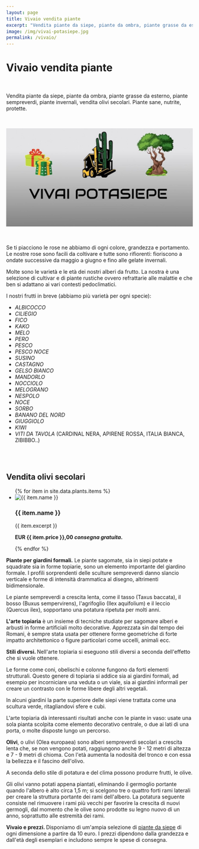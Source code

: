 ```yaml
---
layout: page
title: Vivaio vendita piante
excerpt: "Vendita piante da siepe, piante da ombra, piante grasse da esterno, piante sempreverdi, piante invernali, vendita olivi secolari. Piante sane, nutrite, protette"
image: /img/vivai-potasiepe.jpg
permalink: /vivaio/
---
```

# Vivaio vendita piante

<br/>

Vendita piante da siepe, piante da ombra, piante grasse da esterno, piante sempreverdi, piante invernali, vendita olivi secolari. Piante sane, nutrite, protette.

<br/>

![vendita piante online](/img/vivai-potasiepe.jpg "vendita piante online")

<br/>

Se ti piacciono le rose ne abbiamo di ogni colore, grandezza e portamento. Le nostre rose sono facili da coltivare e tutte sono rifiorenti: fioriscono a ondate successive da maggio a giugno e fino alle gelate invernali.

Molte sono le varietà e le età dei nostri alberi da frutto. La nostra è una selezione di cultivar e di piante rustiche ovvero refrattarie alle malattie e che ben si adattano ai vari contesti pedoclimatici.

I nostri frutti in breve (abbiamo più varietà per ogni specie):

- *ALBICOCCO*
- *CILIEGIO*
- *FICO*
- *KAKO*
- *MELO*
- *PERO*
- *PESCO*
- *PESCO NOCE*
- *SUSINO*
- *CASTAGNO*
- *GELSO BIANCO*
- *MANDORLO*
- *NOCCIOLO*
- *MELOGRANO*
- *NESPOLO*
- *NOCE*
- *SORBO*
- *BANANO DEL NORD*
- *GIUGGIOLO*
- *KIWI*
- *VITI DA TAVOLA* (CARDINAL NERA, APIRENE ROSSA, ITALIA BIANCA, ZIBIBBO..)

<br/><br/>

<h2 class="text-center">Vendita olivi secolari</h2>

<div class="list-collection">
<ul>
{% for item in site.data.plants.items %}
<li>
    <img src="{% include relative-src.html src=item.image %}" alt="{{ item.name }}">
    <div>
    <h3>{{ item.name }}</h3>
    <p>{{ item.excerpt }}</p>
    <p><strong>EUR {{ item.price }},00 <em>consegna gratuita</em>.</strong></p>
    </div>
</li>
{% endfor %}
</ul>
</div>

<div>
<p>
<strong>Piante per giardini formali.</strong> Le piante sagomate, sia in siepi potate e squadrate sia in forme topiarie, sono un elemento importante del giardino formale. I profili sorprendenti delle sculture sempreverdi danno slancio verticale e forme di intensità drammatica al disegno, altrimenti bidimensionale.

Le piante sempreverdi a crescita lenta, come il tasso (Taxus baccata), il bosso
(Buxus sempervirens), l'agrifoglio (Ilex aquifolium) e il leccio (Quercus ilex), sopportano una potatura ripetuta per molti anni.
</p>

<p>
<strong>L'arte topiaria</strong> è un insieme di tecniche studiate per sagomare
alberi e arbusti in forme artificiali molto decorative. Apprezzata sin dal tempo dei Romani, è sempre stata usata per ottenere forme geometriche di forte
impatto architettonico o figure particolari come uccelli, animali ecc.
</p>

<p>
<strong>Stili diversi. </strong> Nell'arte topiaria  si eseguono stili diversi a seconda dell'effetto che si vuole ottenere.

Le forme come coni, obelischi e colonne fungono da forti elementi strutturali. Questo genere di topiaria si addice sia ai giardini formali, ad esempio per incorniciare una veduta o un viale, sia ai giardini informali per creare un contrasto con le forme libere degli altri vegetali.

In alcuni giardini la parte superiore delle siepi viene trattata come una scultura verde, ritagliandovi sfere e cubi.

L'arte topiaria dà interessanti risultati anche con le piante in vaso: usate una sola pianta scolpita come elemento decorativo centrale, o due ai lati di una porta, o molte disposte lungo un percorso.
</p>

<p>
<strong>Olivi</strong>, o ulivi (Olea europaea) sono alberi sempreverdi secolari a crescita lenta che, se non vengono potati, raggiungono anche 9 - 12 metri di altezza e 7 - 9 metri di chioma. Con l'età aumenta la nodosità del tronco e con essa la bellezza e il fascino dell'olivo.

A seconda dello stile di potatura e del clima possono produrre frutti, le olive.

Gli olivi vanno potati appena piantati, eliminando il germoglio portante quando l'albero è alto circa 1,5 m; si scelgono tre o quattro forti rami laterali per creare la struttura portante dei rami dell'albero. La potatura seguente consiste nel rimuovere i rami più vecchi per favorire la crescita di nuovi germogli, dal momento che le olive sono prodotte su legno nuovo di un anno, soprattutto alle estremità dei rami.
</p>

<p>
<strong>Vivaio e prezzi. </strong> Disponiamo di um'ampia selezione di <a title="piante da siepe" href="/consigli-di-giardinaggio/siepe-quale-scegliere"> piante da siepe</a> di ogni dimensione a partire da 10 euro. I prezzi dipendono dalla grandezza e dall'età degli esemplari e includono sempre le spese di consegna.
</p>

</div>
